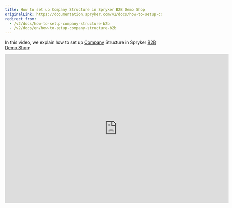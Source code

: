 ```yaml
---
title: How to set up Company Structure in Spryker B2B Demo Shop
originalLink: https://documentation.spryker.com/v2/docs/how-to-setup-company-structure-b2b
redirect_from:
  - /v2/docs/how-to-setup-company-structure-b2b
  - /v2/docs/en/how-to-setup-company-structure-b2b
---
```


In this video, we explain how to set up [Company](/docs/scos/dev/features/201903.0/company-account-management/company-account-overview/company-account) Structure in Spryker [B2B Demo Shop](https://documentation.spryker.com/v2/docs/demoshops#b2b-demo-shop):

<iframe src="https://fast.wistia.net/embed/iframe/qkdgkeannb" title="How to set up Company Structure in Spryker" allowtransparency="true" frameborder="0" scrolling="no" class="wistia_embed" name="wistia_embed" allowfullscreen="0" mozallowfullscreen="0" webkitallowfullscreen="0" oallowfullscreen="0" msallowfullscreen="0" width="720" height="480"></iframe>
